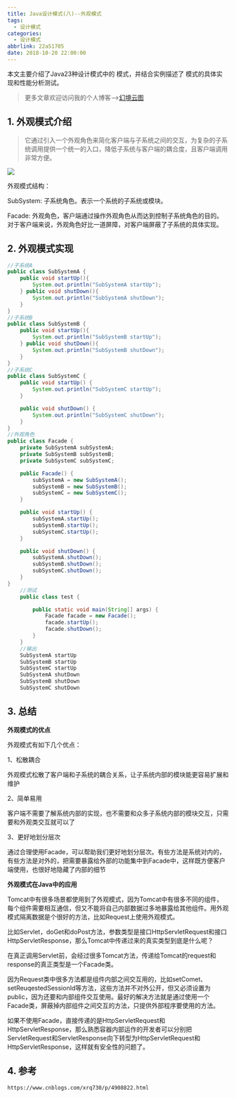 ```yaml
---
title: Java设计模式(八)--外观模式
tags:
  - 设计模式
categories:
  - 设计模式
abbrlink: 22a51705
date: 2018-10-20 22:00:00
---
```


本文主要介绍了Java23种设计模式中的 模式，并结合实例描述了 模式的具体实现和性能分析测试。

<!--more-->

> 更多文章欢迎访问我的个人博客-->[幻境云图](https://www.lixueduan.com/)

## 1. 外观模式介绍

> 它通过引入一个外观角色来简化客户端与子系统之间的交互，为复杂的子系统调用提供一个统一的入口，降低子系统与客户端的耦合度，且客户端调用非常方便。

![](https://github.com/illusorycloud/illusorycloud.github.io/raw/hexo/myImages/design_pattern/eight-facade.jpg)

外观模式结构：

SubSystem: 子系统角色。表示一个系统的子系统或模块。

Facade: 外观角色，客户端通过操作外观角色从而达到控制子系统角色的目的。对于客户端来说，外观角色好比一道屏障，对客户端屏蔽了子系统的具体实现。

## 2. 外观模式实现

```java
//子系统A
public class SubSystemA {
    public void startUp(){
        System.out.println("SubSystemA startUp");
    } public void shutDown(){
        System.out.println("SubSystemA shutDown");
    }
}
//子系统B
public class SubSystemB {
    public void startUp(){
        System.out.println("SubSystemB startUp");
    } public void shutDown(){
        System.out.println("SubSystemB shutDown");
    }
}
//子系统C
public class SubSystemC {
    public void startUp() {
        System.out.println("SubSystemC startUp");
    }

    public void shutDown() {
        System.out.println("SubSystemC shutDown");
    }
}
//外观角色
public class Facade {
    private SubSystemA subSystemA;
    private SubSystemB subSystemB;
    private SubSystemC subSystemC;

    public Facade() {
        subSystemA = new SubSystemA();
        subSystemB = new SubSystemB();
        subSystemC = new SubSystemC();
    }

    public void startUp() {
        subSystemA.startUp();
        subSystemB.startUp();
        subSystemC.startUp();
    }

    public void shutDown() {
        subSystemA.shutDown();
        subSystemB.shutDown();
        subSystemC.shutDown();
    }
}
    //测试
    public class test {

        public static void main(String[] args) {
            Facade facade = new Facade();
            facade.startUp();
            facade.shutDown();
        }
    }
    //输出
    SubSystemA startUp
    SubSystemB startUp
    SubSystemC startUp
    SubSystemA shutDown
    SubSystemB shutDown
    SubSystemC shutDown
```

## 3. 总结

**外观模式的优点**

外观模式有如下几个优点：

1、松散耦合

外观模式松散了客户端和子系统的耦合关系，让子系统内部的模块能更容易扩展和维护

2、简单易用

客户端不需要了解系统内部的实现，也不需要和众多子系统内部的模块交互，只需要和外观类交互就可以了

3、更好地划分层次

通过合理使用Facade，可以帮助我们更好地划分层次。有些方法是系统对内的，有些方法是对外的，把需要暴露给外部的功能集中到Facade中，这样既方便客户端使用，也很好地隐藏了内部的细节

**外观模式在Java中的应用**

Tomcat中有很多场景都使用到了外观模式，因为Tomcat中有很多不同的组件，每个组件需要相互通信，但又不能将自己内部数据过多地暴露给其他组件。用外观模式隔离数据是个很好的方法，比如Request上使用外观模式。

比如Servlet，doGet和doPost方法，参数类型是接口HttpServletRequest和接口HttpServletResponse，那么Tomcat中传递过来的真实类型到底是什么呢？

在真正调用Servlet前，会经过很多Tomcat方法，传递给Tomcat的request和response的真正类型是一个Facade类。

因为Request类中很多方法都是组件内部之间交互用的，比如setComet、setReuqestedSessionId等方法，这些方法并不对外公开，但又必须设置为public，因为还要和内部组件交互使用。最好的解决方法就是通过使用一个Facade类，屏蔽掉内部组件之间交互的方法，只提供外部程序要使用的方法。

如果不使用Facade，直接传递的是HttpServletRequest和HttpServletResponse，那么熟悉容器内部运作的开发者可以分别把ServletRequest和ServletResponse向下转型为HttpServletRequest和HttpServletResponse，这样就有安全性的问题了。

## 4. 参考

`https://www.cnblogs.com/xrq730/p/4908822.html`